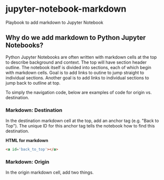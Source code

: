 # jupyter-notebook-markdown
Playbook to add markdown to Jupyter Notebook

## Why do we add markdown to Python Jupyter Notebooks?
Python Jupyter Notebooks are often written with markdown cells at the top to describe background and context.  The top will have section header outline.  The notebook itself is divided into sections, each of which begin with markdown cells.  Goal is to add links to outine to jump straight to individual sections.  Another goal is to add links to individual sections to jump back to outline at top.

To simply the navigation code, below are examples of code for origin vs. destination.

### Markdown: Destination
In the destination markdown cell at the top, add an anchor tag (e.g. "Back to Top").  The unique ID for this anchor tag tells the notebook how to find this destination.

**HTML for markdown**
>
``` html
<a id='back_to_top'></a>
```

### Markdown: Origin
In the origin markdown cell, add two things.
